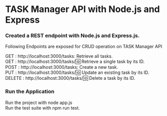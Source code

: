 <h1> TASK Manager API with  Node.js and Express </h1>
  
<h3>Created a REST endpoint with Node.js and Express.js.</h3>

Following  Endpoints are exposed for CRUD operation on TASK Manager API <br/>

GET : http://localhost:3000/tasks: Retrieve all tasks.<br/>
GET : http://localhost:3000/tasks/:id: Retrieve a single task by its ID.<br/>
POST : http://localhost:3000/tasks: Create a new task.<br/>
PUT  : http://localhost:3000/tasks/:id: Update an existing task by its ID.<br/>
DELETE : http://localhost:3000/tasks/:id: Delete a task by its ID.<br/>

<h3>Run the Application</h3>
Run the project with node app.js <br/>
Run the test suite with npm run test.
